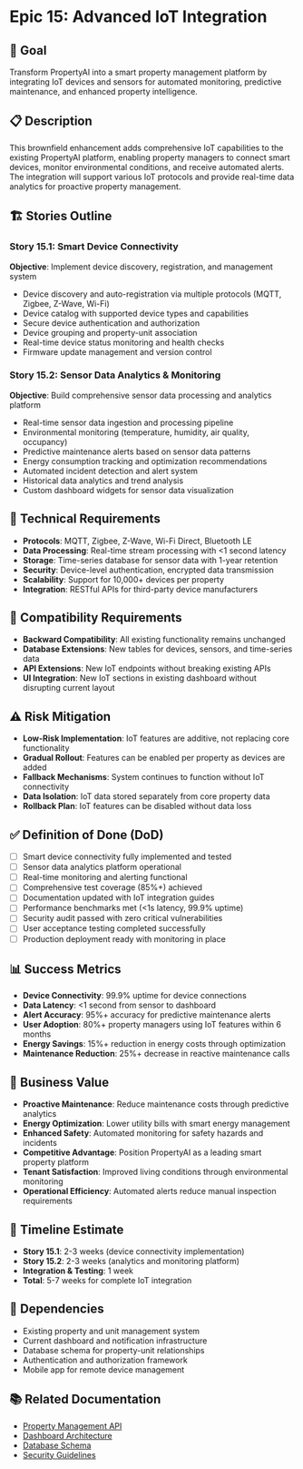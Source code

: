 # Epic 15: Advanced IoT Integration

## 🎯 **Goal**
Transform PropertyAI into a smart property management platform by integrating IoT devices and sensors for automated monitoring, predictive maintenance, and enhanced property intelligence.

## 📋 **Description**
This brownfield enhancement adds comprehensive IoT capabilities to the existing PropertyAI platform, enabling property managers to connect smart devices, monitor environmental conditions, and receive automated alerts. The integration will support various IoT protocols and provide real-time data analytics for proactive property management.

## 🏗️ **Stories Outline**

### Story 15.1: Smart Device Connectivity
**Objective**: Implement device discovery, registration, and management system
- Device discovery and auto-registration via multiple protocols (MQTT, Zigbee, Z-Wave, Wi-Fi)
- Device catalog with supported device types and capabilities
- Secure device authentication and authorization
- Device grouping and property-unit association
- Real-time device status monitoring and health checks
- Firmware update management and version control

### Story 15.2: Sensor Data Analytics & Monitoring
**Objective**: Build comprehensive sensor data processing and analytics platform
- Real-time sensor data ingestion and processing pipeline
- Environmental monitoring (temperature, humidity, air quality, occupancy)
- Predictive maintenance alerts based on sensor data patterns
- Energy consumption tracking and optimization recommendations
- Automated incident detection and alert system
- Historical data analytics and trend analysis
- Custom dashboard widgets for sensor data visualization

## 🔧 **Technical Requirements**
- **Protocols**: MQTT, Zigbee, Z-Wave, Wi-Fi Direct, Bluetooth LE
- **Data Processing**: Real-time stream processing with <1 second latency
- **Storage**: Time-series database for sensor data with 1-year retention
- **Security**: Device-level authentication, encrypted data transmission
- **Scalability**: Support for 10,000+ devices per property
- **Integration**: RESTful APIs for third-party device manufacturers

## 🔄 **Compatibility Requirements**
- **Backward Compatibility**: All existing functionality remains unchanged
- **Database Extensions**: New tables for devices, sensors, and time-series data
- **API Extensions**: New IoT endpoints without breaking existing APIs
- **UI Integration**: New IoT sections in existing dashboard without disrupting current layout

## ⚠️ **Risk Mitigation**
- **Low-Risk Implementation**: IoT features are additive, not replacing core functionality
- **Gradual Rollout**: Features can be enabled per property as devices are added
- **Fallback Mechanisms**: System continues to function without IoT connectivity
- **Data Isolation**: IoT data stored separately from core property data
- **Rollback Plan**: IoT features can be disabled without data loss

## ✅ **Definition of Done (DoD)**
- [ ] Smart device connectivity fully implemented and tested
- [ ] Sensor data analytics platform operational
- [ ] Real-time monitoring and alerting functional
- [ ] Comprehensive test coverage (85%+) achieved
- [ ] Documentation updated with IoT integration guides
- [ ] Performance benchmarks met (<1s latency, 99.9% uptime)
- [ ] Security audit passed with zero critical vulnerabilities
- [ ] User acceptance testing completed successfully
- [ ] Production deployment ready with monitoring in place

## 📊 **Success Metrics**
- **Device Connectivity**: 99.9% uptime for device connections
- **Data Latency**: <1 second from sensor to dashboard
- **Alert Accuracy**: 95%+ accuracy for predictive maintenance alerts
- **User Adoption**: 80%+ property managers using IoT features within 6 months
- **Energy Savings**: 15%+ reduction in energy costs through optimization
- **Maintenance Reduction**: 25%+ decrease in reactive maintenance calls

## 🚀 **Business Value**
- **Proactive Maintenance**: Reduce maintenance costs through predictive analytics
- **Energy Optimization**: Lower utility bills with smart energy management
- **Enhanced Safety**: Automated monitoring for safety hazards and incidents
- **Competitive Advantage**: Position PropertyAI as a leading smart property platform
- **Tenant Satisfaction**: Improved living conditions through environmental monitoring
- **Operational Efficiency**: Automated alerts reduce manual inspection requirements

## 📅 **Timeline Estimate**
- **Story 15.1**: 2-3 weeks (device connectivity implementation)
- **Story 15.2**: 2-3 weeks (analytics and monitoring platform)
- **Integration & Testing**: 1 week
- **Total**: 5-7 weeks for complete IoT integration

## 🔗 **Dependencies**
- Existing property and unit management system
- Current dashboard and notification infrastructure
- Database schema for property-unit relationships
- Authentication and authorization framework
- Mobile app for remote device management

## 📚 **Related Documentation**
- [Property Management API](docs/api/property-api.md)
- [Dashboard Architecture](docs/architecture/dashboard.md)
- [Database Schema](docs/database/schema.md)
- [Security Guidelines](docs/security/guidelines.md)